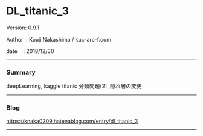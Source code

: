 
# DL_titanic_3

 Version: 0.9.1

 Author  : Kouji Nakashima / kuc-arc-f.com

 date    : 2018/12/30

***
### Summary

deepLearning, kaggle titanic 分類問題(2) ,隠れ層の変更

***
### Blog

https://knaka0209.hatenablog.com/entry/dl_titanic_3


***

